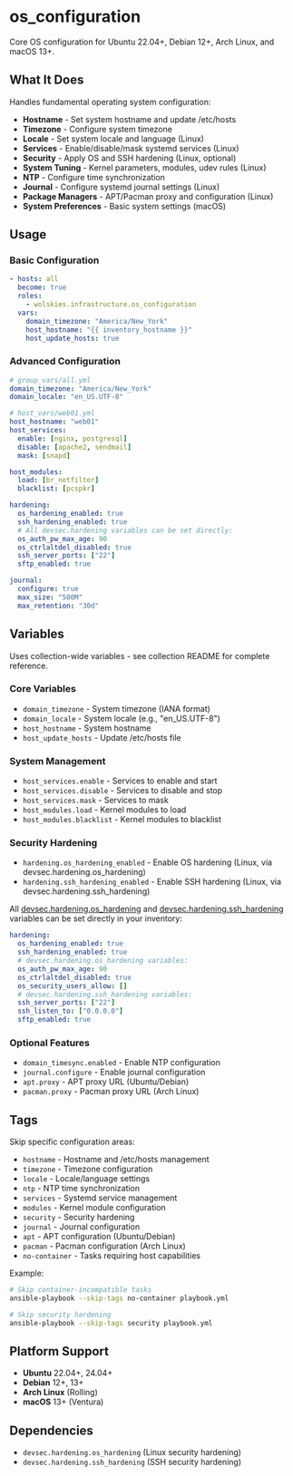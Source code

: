 # os_configuration

Core OS configuration for Ubuntu 22.04+, Debian 12+, Arch Linux, and macOS 13+.

## What It Does

Handles fundamental operating system configuration:

- **Hostname** - Set system hostname and update /etc/hosts
- **Timezone** - Configure system timezone
- **Locale** - Set system locale and language (Linux)
- **Services** - Enable/disable/mask systemd services (Linux)
- **Security** - Apply OS and SSH hardening (Linux, optional)
- **System Tuning** - Kernel parameters, modules, udev rules (Linux)
- **NTP** - Configure time synchronization
- **Journal** - Configure systemd journal settings (Linux)
- **Package Managers** - APT/Pacman proxy and configuration (Linux)
- **System Preferences** - Basic system settings (macOS)

## Usage

### Basic Configuration
```yaml
- hosts: all
  become: true
  roles:
    - wolskies.infrastructure.os_configuration
  vars:
    domain_timezone: "America/New_York"
    host_hostname: "{{ inventory_hostname }}"
    host_update_hosts: true
```

### Advanced Configuration
```yaml
# group_vars/all.yml
domain_timezone: "America/New_York"
domain_locale: "en_US.UTF-8"

# host_vars/web01.yml
host_hostname: "web01"
host_services:
  enable: [nginx, postgresql]
  disable: [apache2, sendmail]
  mask: [snapd]

host_modules:
  load: [br_netfilter]
  blacklist: [pcspkr]

hardening:
  os_hardening_enabled: true
  ssh_hardening_enabled: true
  # All devsec.hardening variables can be set directly:
  os_auth_pw_max_age: 90
  os_ctrlaltdel_disabled: true
  ssh_server_ports: ["22"]
  sftp_enabled: true

journal:
  configure: true
  max_size: "500M"
  max_retention: "30d"
```

## Variables

Uses collection-wide variables - see collection README for complete reference.

### Core Variables
- `domain_timezone` - System timezone (IANA format)
- `domain_locale` - System locale (e.g., "en_US.UTF-8")
- `host_hostname` - System hostname
- `host_update_hosts` - Update /etc/hosts file

### System Management
- `host_services.enable` - Services to enable and start
- `host_services.disable` - Services to disable and stop
- `host_services.mask` - Services to mask
- `host_modules.load` - Kernel modules to load
- `host_modules.blacklist` - Kernel modules to blacklist

### Security Hardening
- `hardening.os_hardening_enabled` - Enable OS hardening (Linux, via devsec.hardening.os_hardening)
- `hardening.ssh_hardening_enabled` - Enable SSH hardening (Linux, via devsec.hardening.ssh_hardening)

All [devsec.hardening.os_hardening](https://github.com/dev-sec/ansible-collection-hardening/tree/master/roles/os_hardening) and [devsec.hardening.ssh_hardening](https://github.com/dev-sec/ansible-collection-hardening/tree/master/roles/ssh_hardening) variables can be set directly in your inventory:

```yaml
hardening:
  os_hardening_enabled: true
  ssh_hardening_enabled: true
  # devsec.hardening.os_hardening variables:
  os_auth_pw_max_age: 90
  os_ctrlaltdel_disabled: true
  os_security_users_allow: []
  # devsec.hardening.ssh_hardening variables:
  ssh_server_ports: ["22"]
  ssh_listen_to: ["0.0.0.0"]
  sftp_enabled: true
```

### Optional Features
- `domain_timesync.enabled` - Enable NTP configuration
- `journal.configure` - Enable journal configuration
- `apt.proxy` - APT proxy URL (Ubuntu/Debian)
- `pacman.proxy` - Pacman proxy URL (Arch Linux)

## Tags

Skip specific configuration areas:

- `hostname` - Hostname and /etc/hosts management
- `timezone` - Timezone configuration
- `locale` - Locale/language settings
- `ntp` - NTP time synchronization
- `services` - Systemd service management
- `modules` - Kernel module configuration
- `security` - Security hardening
- `journal` - Journal configuration
- `apt` - APT configuration (Ubuntu/Debian)
- `pacman` - Pacman configuration (Arch Linux)
- `no-container` - Tasks requiring host capabilities

Example:
```bash
# Skip container-incompatible tasks
ansible-playbook --skip-tags no-container playbook.yml

# Skip security hardening
ansible-playbook --skip-tags security playbook.yml
```

## Platform Support

- **Ubuntu** 22.04+, 24.04+
- **Debian** 12+, 13+
- **Arch Linux** (Rolling)
- **macOS** 13+ (Ventura)

## Dependencies

- `devsec.hardening.os_hardening` (Linux security hardening)
- `devsec.hardening.ssh_hardening` (SSH security hardening)
